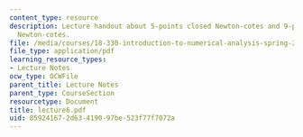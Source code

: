 ```yaml
---
content_type: resource
description: Lecture handout about 5-points closed Newton-cotes and 9-points closed
  Newton-cotes.
file: /media/courses/18-330-introduction-to-numerical-analysis-spring-2004/859241672d63419097be523f77f7072a_lecture6.pdf
file_type: application/pdf
learning_resource_types:
- Lecture Notes
ocw_type: OCWFile
parent_title: Lecture Notes
parent_type: CourseSection
resourcetype: Document
title: lecture6.pdf
uid: 85924167-2d63-4190-97be-523f77f7072a
---
```

